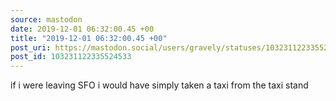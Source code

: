 ```yaml
---
source: mastodon
date: 2019-12-01 06:32:00.45 +00
title: "2019-12-01 06:32:00.45 +00"
post_uri: https://mastodon.social/users/gravely/statuses/103231122335524533
post_id: 103231122335524533
---
```

if i were leaving SFO i would have simply taken a taxi from the taxi stand


